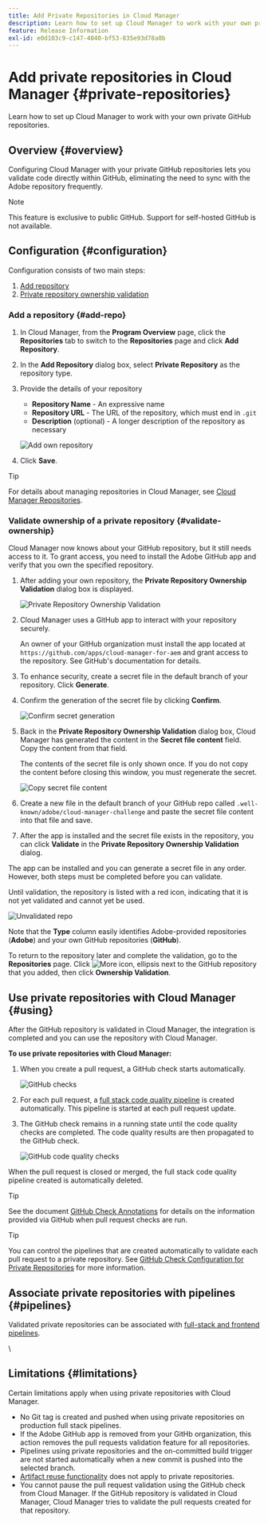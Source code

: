```yaml
---
title: Add Private Repositories in Cloud Manager
description: Learn how to set up Cloud Manager to work with your own private GitHub repositories.
feature: Release Information
exl-id: e0d103c9-c147-4040-bf53-835e93d78a0b
---
```


# Add private repositories in Cloud Manager {#private-repositories}

Learn how to set up Cloud Manager to work with your own private GitHub repositories.

## Overview {#overview}

Configuring Cloud Manager with your private GitHub repositories lets you validate code directly within GitHub, eliminating the need to sync with the Adobe repository frequently.

>[!NOTE]
>
>This feature is exclusive to public GitHub. Support for self-hosted GitHub is not available.

## Configuration {#configuration}

Configuration consists of two main steps:

1. [Add repository](#add-repo)
1. [Private repository ownership validation](#validate-ownership)



### Add a repository {#add-repo}

1. In Cloud Manager, from the **Program Overview** page, click the **Repositories** tab to switch to the **Repositories** page and click **Add Repository**.

1. In the **Add Repository** dialog box, select **Private Repository** as the repository type.

1. Provide the details of your repository

   * **Repository Name** - An expressive name
   * **Repository URL** - The URL of the repository, which must end in `.git`
   * **Description** (optional) - A longer description of the repository as necessary

   ![Add own repository](/help/assets/repositories/add-own-github.png)

1. Click **Save**.

>[!TIP]
>
>For details about managing repositories in Cloud Manager, see [Cloud Manager Repositories](/help/managing-code/managing-repositories.md).



### Validate ownership of a private repository {#validate-ownership}

Cloud Manager now knows about your GitHub repository, but it still needs access to it. To grant access, you need to install the Adobe GitHub app and verify that you own the specified repository.

1. After adding your own repository, the **Private Repository Ownership Validation** dialog box is displayed.

   ![Private Repository Ownership Validation](/help/assets/repositories/private-repo-validate.png)

1. Cloud Manager uses a GitHub app to interact with your repository securely.

   An owner of your GitHub organization must install the app located at `https://github.com/apps/cloud-manager-for-aem` and grant access to the repository. See GitHub's documentation for details.

1. To enhance security, create a secret file in the default branch of your repository. Click **Generate**.

1. Confirm the generation of the secret file by clicking **Confirm**.

    ![Confirm secret generation](/help/assets/repositories/confirm-generation.png)

1. Back in the **Private Repository Ownership Validation** dialog box, Cloud Manager has generated the content in the **Secret file content** field. Copy the content from that field.

    The contents of the secret file is only shown once. If you do not copy the content before closing this window, you must regenerate the secret.

    ![Copy secret file content](/help/assets/repositories/new-secret.png)

1. Create a new file in the default branch of your GitHub repo called `.well-known/adobe/cloud-manager-challenge` and paste the secret file content into that file and save.

1. After the app is installed and the secret file exists in the repository, you can click **Validate** in the **Private Repository Ownership Validation** dialog.

The app can be installed and you can generate a secret file in any order. However, both steps must be completed before you can validate.

Until validation, the repository is listed with a red icon, indicating that it is not yet validated and cannot yet be used.

![Unvalidated repo](/help/assets/repositories/unvalidated-repo.png)

Note that the **Type** column easily identifies Adobe-provided repositories (**Adobe**) and your own GitHub repositories (**GitHub**).

To return to the repository later and complete the validation, go to the **Repositories** page. Click ![More icon, ellipsis](https://spectrum.adobe.com/static/icons/workflow_18/Smock_More_18_N.svg) next to the GitHub repository that you added, then click **Ownership Validation**.


## Use private repositories with Cloud Manager {#using}

After the GitHub repository is validated in Cloud Manager, the integration is completed and you can use the repository with Cloud Manager.

**To use private repositories with Cloud Manager:**

1. When you create a pull request, a GitHub check starts automatically.

    ![GitHub checks](/help/assets/repositories/github-checks.png)

1. For each pull request, a [full stack code quality pipeline](/help/using/managing-pipelines.md) is created automatically. This pipeline is started at each pull request update.

1. The GitHub check remains in a running state until the code quality checks are completed. The code quality results are then propagated to the GitHub check.

    ![GitHub code quality checks](/help/assets/repositories/github-code-quality.png)

When the pull request is closed or merged, the full stack code quality pipeline created is automatically deleted.

>[!TIP]
>
>See the document [GitHub Check Annotations](github-annotations.md) for details on the information provided via GitHub when pull request checks are run.

>[!TIP]
>
>You can control the pipelines that are created automatically to validate each pull request to a private repository. See [GitHub Check Configuration for Private Repositories](github-check-config.md) for more information.



## Associate private repositories with pipelines {#pipelines}

Validated private repositories can be associated with [full-stack and frontend pipelines](/help/overview/ci-cd-pipelines.md).


\
## Limitations {#limitations}

Certain limitations apply when using private repositories with Cloud Manager.

* No Git tag is created and pushed when using private repositories on production full stack pipelines.
* If the Adobe GitHub app is removed from your GitHb organization, this action removes the pull requests validation feature for all repositories.
* Pipelines using private repositories and the on-committed build trigger are not started automatically when a new commit is pushed into the selected branch.
* [Artifact reuse functionality](/help/getting-started/project-setup.md#build-artifact-reuse) does not apply to private repositories.
* You cannot pause the pull request validation using the GitHub check from Cloud Manager. If the GitHub repository is validated in Cloud Manager, Cloud Manager tries to validate the pull requests created for that repository.
